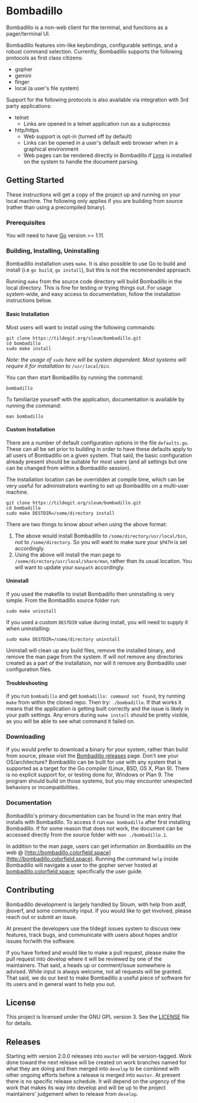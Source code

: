 # Bombadillo

Bombadillo is a non-web client for the terminal, and functions as a pager/terminal UI.

Bombadillo features vim-like keybindings, configurable settings, and a robust command selection. Currently, Bombadillo supports the following protocols as first class citizens:
* gopher
* gemini
* finger
* local (a user's file system)

Support for the following protocols is also available via integration with 3rd party applications:
* telnet
    * Links are opened in a telnet application run as a subprocess
* http/https
    * Web support is opt-in (turned off by default)
    * Links can be opened in a user's default web browser when in a graphical environment
    * Web pages can be rendered directly in Bombadillo if [Lynx](https://lynx.invisible-island.net/) is installed on the system to handle the document parsing.


## Getting Started

These instructions will get a copy of the project up and running on your local machine. The following only applies if you are building from source (rather than using a precompiled binary).

### Prerequisites

You will need to have [Go](https://golang.org/) version >= 1.11.

### Building, Installing, Uninstalling

Bombadillo installation uses `make`. It is also possible to use Go to build and install (i.e `go build`, `go install`), but this is not the recommended approach.

Running `make` from the source code directory will build Bombadillo in the local directory. This is fine for testing or trying things out. For usage system-wide, and easy access to documentation, follow the installation instructions below. 

#### Basic Installation

Most users will want to install using the following commands:

```
git clone https://tildegit.org/sloum/bombadillo.git
cd bombadillo
sudo make install
```
*Note: the usage of `sudo` here will be system dependent. Most systems will require it for installation to `/usr/local/bin`.*

You can then start Bombadillo by running the command:
```
bombadillo
```
To familiarize yourself with the application, documentation is available by running the command:
```
man bombadillo
```

#### Custom Installation

There are a number of default configuration options in the file `defaults.go`. These can all be set prior to building in order to have these defaults apply to all users of Bombadillo on a given system. That said, the basic configuration already present should be suitable for most users (and all settings but one can be changed from within a Bombadillo session).

The installation location can be overridden at compile time, which can be very useful for administrators wanting to set up Bombadillo on a multi-user machine. 

```
git clone https://tildegit.org/sloum/bombadillo.git
cd bombadillo
sudo make DESTDIR=/some/directory install
```

There are two things to know about when using the above format:
1. The above would install Bombadillo to `/some/directory/usr/local/bin`, _not_ to `/some/directory`. So you will want to make sure your `$PATH` is set accordingly.
2. Using the above will install the man page to `/some/directory/usr/local/share/man`, rather than its usual location. You will want to update your `manpath` accordingly.

#### Uninstall

If you used the makefile to install Bombadillo then uninstalling is very simple. From the Bombadillo source folder run:

```
sudo make uninstall
```

If you used a custom `DESTDIR` value during install, you will need to supply it when uninstalling:
```
sudo make DESTDIR=/some/directory uninstall
```

Uninstall will clean up any build files, remove the installed binary, and remove the man page from the system. If will _not_ remove any directories created as a part of the installation, nor will it remove any Bombadillo user configuration files.

#### Troubleshooting

If you run `bombadillo` and get `bombadillo: command not found`, try running `make` from within the cloned repo. Then try: `./bombadillo`. If that works it means  that the application is getting built correctly and the issue is likely in your path settings. Any errors during `make install` should be pretty visible, as you will be able to see what command it failed on.

### Downloading

If you would prefer to download a binary for your system, rather than build from source, please visit the [Bombadillo releases](http://bombadillo.colorfield.space/releases) page. Don't see your OS/architecture? Bombadillo can be built for use with any system that is supported as a target for the Go compiler (Linux, BSD, OS X, Plan 9). There is no explicit support for, or testing done for, Windows or Plan 9. The program should build on those systems, but you may encounter unexpected behaviors or incompatibilities.

### Documentation

Bombadillo's primary documentation can be found in the man entry that installs with Bombadillo. To access it run `man bombadillo` after first installing Bombadillo. If for some reason that does not work, the document can be accessed directly from the source folder with `man ./bombadillo.1`.

In addition to the man page, users can get information on Bombadillo on the web @ [http://bombadillo.colorfield.space](http://bombadillo.colorfield.space). Running the command `help` inside Bombadillo will navigate a user to the gopher server hosted at [bombadillo.colorfield.space](gopher://bombadillo.colorfield.space); specifically the user guide.

## Contributing

Bombadillo development is largely handled by Sloum, with help from asdf, jboverf, and some community input. If you would like to get involved, please reach out or submit an issue.

At present the developers use the tildegit issues system to discuss new features, track bugs, and communicate with users about hopes and/or issues for/with the software.

If you have forked and would like to make a pull request, please make the pull request into develop where it will be reviewed by one of the maintainers. That said, a heads up or comment/issue somewhere is advised. While input is always welcome, not all requests will be granted. That said, we do our best to make Bombadillo a useful piece of software for its users and in general want to help you out.

## License

This project is licensed under the GNU GPL version 3. See the [LICENSE](LICENSE) file for details.

## Releases

Starting with version 2.0.0 releases into `master` will be version-tagged. Work done toward the next release will be created on work branches named for what they are doing and then merged into `develop` to be combined with other ongoing efforts before a release is merged into `master`. At present there is no specific release schedule. It will depend on the urgency of the work that makes its way into develop and will be up to the project maintainers' judgement when to release from `develop`.

